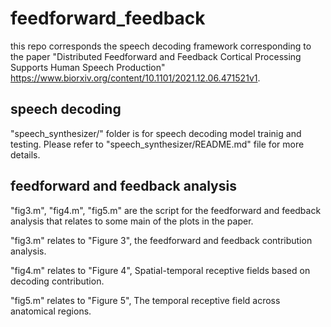 # feedforward_feedback

this repo corresponds the speech decoding framework corresponding to the paper "Distributed Feedforward and Feedback Cortical Processing Supports Human Speech Production" https://www.biorxiv.org/content/10.1101/2021.12.06.471521v1.
## speech decoding 
"speech_synthesizer/" folder is for speech decoding model trainig and testing. Please refer to "speech_synthesizer/README.md" file for more details.

## feedforward and feedback analysis
"fig3.m", "fig4.m", "fig5.m" are the script for the feedforward and feedback analysis that relates to some main of the plots in the paper.

"fig3.m" relates to "Figure 3", the feedforward and feedback contribution analysis.

"fig4.m" relates to "Figure 4", Spatial-temporal receptive fields based on decoding contribution.

"fig5.m" relates to "Figure 5", The temporal receptive field across anatomical regions.